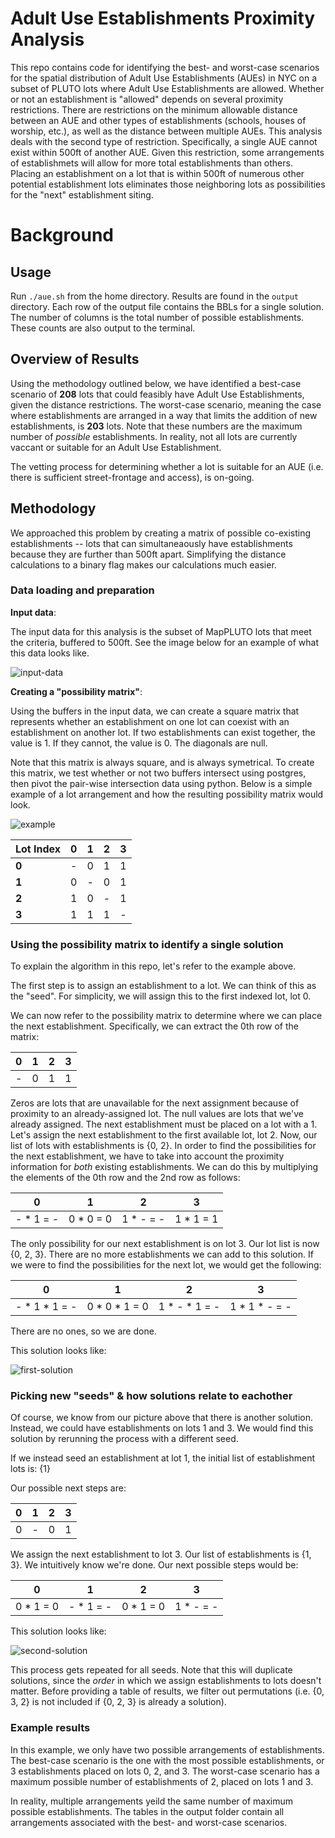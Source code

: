 # Adult Use Establishments Proximity Analysis

This repo contains code for identifying the best- and worst-case scenarios for the spatial distribution of Adult Use Establishments (AUEs) in NYC on a subset of PLUTO lots where Adult Use Establishments are allowed. Whether or not an establishment is "allowed" depends on several proximity restrictions. There are restrictions on the minimum allowable distance between an AUE and other types of establishments (schools, houses of worship, etc.), as well as the distance between multiple AUEs. This analysis deals with the second type of restriction. Specifically, a single AUE cannot exist within 500ft of another AUE. Given this restriction, some arrangements of establishmets will allow for more total establishments than others. Placing an establishment on a lot that is within 500ft of numerous other potential establishment lots eliminates those neighboring lots as possibilities for the "next" establishment siting.

# Background

## Usage

Run `./aue.sh` from the home directory. Results are found in the `output` directory. Each row of the output file contains the BBLs for a single solution. The number of columns is the total number of possible establishments. These counts are also output to the terminal.

## Overview of Results

Using the methodology outlined below, we have identified a best-case scenario of **208** lots that could feasibly have Adult Use Establishments, given the distance restrictions. The worst-case scenario, meaning the case where establishments are arranged in a way that limits the addition of new establishments, is **203** lots. Note that these numbers are the maximum number of *possible* establishments. In reality, not all lots are currently vaccant or suitable for an Adult Use Establishment.

The vetting process for determining whether a lot is suitable for an AUE (i.e. there is sufficient street-frontage and access), is on-going.

## Methodology

We approached this problem by creating a matrix of possible co-existing establishments -- lots that can simultaneaously have establishments because they are further than 500ft apart. Simplifying the distance calculations to a binary flag makes our calculations much easier. 

### Data loading and preparation

**Input data**:

The input data for this analysis is the subset of MapPLUTO lots that meet the criteria, buffered to 500ft. See the image below for an example of what this data looks like.

![input-data](https://github.com/NYCPlanning/aue/blob/master/input-data.png "Buffered Lots")


**Creating a "possibility matrix"**: 

Using the buffers in the input data, we can create a square matrix that represents whether an establishment on one lot can coexist with an establishment on another lot. If two establishments can exist together, the value is 1. If they cannot, the value is 0. The diagonals are null.

Note that this matrix is always square, and is always symetrical. To create this matrix, we test whether or not two buffers intersect using postgres,
then pivot the pair-wise intersection data using python. Below is a simple example of a lot arrangement and how the resulting possibility matrix would look.

![example](https://github.com/NYCPlanning/aue/blob/master/example.png "Simple example")

|**Lot Index**|**0**|**1**|**2**|**3**|
|---|---|---|---|---|
|**0**| - | 0 | 1 | 1 |
|**1**| 0 | - | 0 | 1 |
|**2**| 1 | 0 | - | 1 |
|**3**| 1 | 1 | 1 | - |

### Using the possibility matrix to identify a single solution

To explain the algorithm in this repo, let's refer to the example above.

The first step is to assign an establishment to a lot. We can think of this as the "seed".
For simplicity, we will assign this to the first indexed lot, lot 0.

We can now refer to the possibility matrix to determine where we can place the next establishment. Specifically,
we can extract the 0th row of the matrix:

|**0**|**1**|**2**|**3**|
|---|---|---|---|
| - | 0 | 1 | 1 |

Zeros are lots that are unavailable for the next assignment because of proximity to an already-assigned lot. The null values are lots that we've already assigned. The next establishment must be placed on a lot with a 1. Let's assign the next establishment to the first available lot,
lot 2. Now, our list of lots with establishments is {0, 2}. In order to find the possibilities for the next establishment,
we have to take into account the proximity information for *both* existing establishments. We can do this by multiplying the elements
of the 0th row and the 2nd row as follows:

|**0**|**1**|**2**|**3**|
|---|---|---|---|
| - * 1 = - | 0 * 0 = 0 | 1 * - = - | 1 * 1 = 1|

The only possibility for our next establishment is on lot 3. Our lot list is now {0, 2, 3}. There are no more establishments we can add to this solution.
If we were to find the possibilities for the next lot, we would get the following:

|**0**|**1**|**2**|**3**|
|---|---|---|---|
| - * 1 * 1 = - | 0 * 0 * 1 = 0 | 1 * - * 1 = - | 1 * 1 * - = - |

There are no ones, so we are done.

This solution looks like:

![first-solution](https://github.com/NYCPlanning/aue/blob/master/first-solution.png "Best-case solution")

### Picking new "seeds" & how solutions relate to eachother

Of course, we know from our picture above that there is another solution. Instead, we could have establishments on lots 1 and 3. We would find this solution by rerunning the process with a different seed.

If we instead seed an establishment at lot 1, the initial list of establishment lots is: {1}

Our possible next steps are:

|**0**|**1**|**2**|**3**|
|---|---|---|---|
| 0 | - | 0 | 1 |

We assign the next establishment to lot 3. Our list of establishments is {1, 3}. We intuitively know we're done.
Our next possible steps would be:

|**0**|**1**|**2**|**3**|
|---|---|---|---|
| 0 * 1 = 0 | - * 1 = - | 0 * 1 = 0 | 1 * - = - |

This solution looks like:

![second-solution](https://github.com/NYCPlanning/aue/blob/master/second-solution.png "Worst-case solution")

This process gets repeated for all seeds. Note that this will duplicate solutions, since the *order* in which we assign establishments to lots 
doesn't matter. Before providing a table of results, we filter out permutations (i.e. {0, 3, 2} is not included if {0, 2, 3} is already a solution).

### Example results

In this example, we only have two possible arrangements of establishments. The best-case scenario is the one with the most possible establishments, or 3 establishments placed on lots 0, 2, and 3. The worst-case scenario has a maximum possible number of establishments of 2, placed on lots 1 and 3.

In reality, multiple arrangements yeild the same number of maximum possible establishments. The tables in the output folder contain all arrangements associated with the best- and worst-case scenarios.